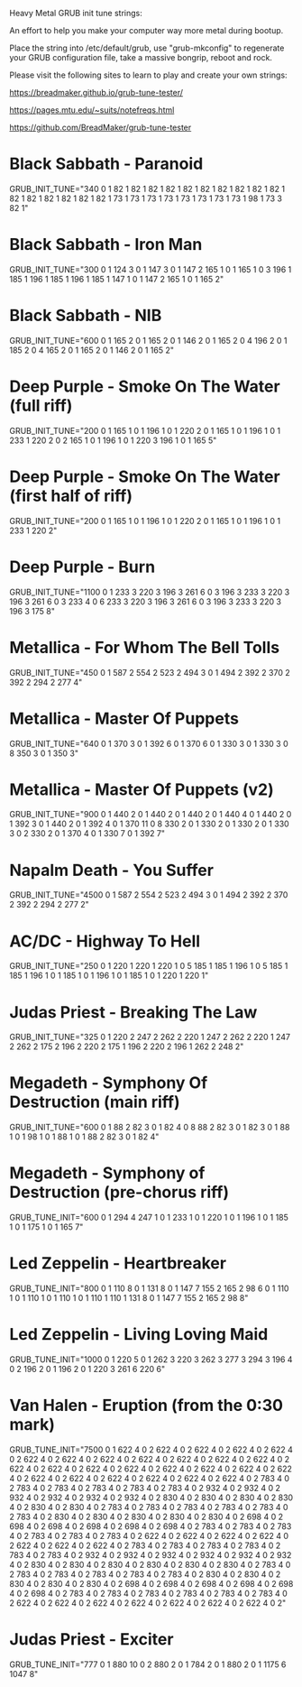 Heavy Metal GRUB init tune strings:

An effort to help you make your computer way more metal during bootup.

Place the string into /etc/default/grub, use "grub-mkconfig" to regenerate your GRUB configuration file, take a massive bongrip, reboot and rock.

Please visit the following sites to learn to play and create your own strings:

https://breadmaker.github.io/grub-tune-tester/

https://pages.mtu.edu/~suits/notefreqs.html

https://github.com/BreadMaker/grub-tune-tester

# Black Sabbath - Paranoid
GRUB_INIT_TUNE="340 0 1 82 1 82 1 82 1 82 1 82 1 82 1 82 1 82 1 82 1 82 1 82 1 82 1 82 1 82 1 82 1 82 1 73 1 73 1 73 1 73 1 73 1 73 1 73 1 73 1 98 1 73 3 82 1"

# Black Sabbath - Iron Man
GRUB_INIT_TUNE="300 0 1 124 3 0 1 147 3 0 1 147 2 165 1 0 1 165 1 0 3 196 1 185 1 196 1 185 1 196 1 185 1 147 1 0 1 147 2 165 1 0 1 165 2"

# Black Sabbath - NIB
GRUB_INIT_TUNE="600 0 1 165 2 0 1 165 2 0 1 146 2 0 1 165 2 0 4 196 2 0 1 185 2 0 4 165 2 0 1 165 2 0 1 146 2 0 1 165 2"

# Deep Purple - Smoke On The Water (full riff)
GRUB_INIT_TUNE="200 0 1 165 1 0 1 196 1 0 1 220 2 0 1 165 1 0 1 196 1 0 1 233 1 220 2 0 2 165 1 0 1 196 1 0 1 220 3 196 1 0 1 165 5"

# Deep Purple - Smoke On The Water (first half of riff)
GRUB_INIT_TUNE="200 0 1 165 1 0 1 196 1 0 1 220 2 0 1 165 1 0 1 196 1 0 1 233 1 220 2"

# Deep Purple - Burn
GRUB_INIT_TUNE="1100 0 1 233 3 220 3 196 3 261 6 0 3 196 3 233 3 220 3 196 3 261 6 0 3 233 4 0 6 233 3 220 3 196 3 261 6 0 3 196 3 233 3 220 3 196 3 175 8"

# Metallica - For Whom The Bell Tolls
GRUB_INIT_TUNE="450 0 1 587 2 554 2 523 2 494 3 0 1 494 2 392 2 370 2 392 2 294 2 277 4"

# Metallica - Master Of Puppets
GRUB_INIT_TUNE="640 0 1 370 3 0 1 392 6 0 1 370 6 0 1 330 3 0 1 330 3 0 8 350 3 0 1 350 3"

# Metallica - Master Of Puppets (v2)
GRUB_INIT_TUNE="900 0 1 440 2 0 1 440 2 0 1 440 2 0 1 440 4 0 1 440 2 0 1 392 3 0 1 440 2 0 1 392 4 0 1 370 11 0 8 330 2 0 1 330 2 0 1 330 2 0 1 330 3 0 2 330 2 0 1 370 4 0 1 330 7 0 1 392 7"

# Napalm Death - You Suffer
GRUB_INIT_TUNE="4500 0 1 587 2 554 2 523 2 494 3 0 1 494 2 392 2 370 2 392 2 294 2 277 2"

# AC/DC - Highway To Hell
GRUB_INIT_TUNE="250 0 1 220 1 220 1 220 1 0 5 185 1 185 1 196 1 0 5 185 1 185 1 196 1 0 1 185 1 0 1 196 1 0 1 185 1 0 1 220 1 220 1"

# Judas Priest - Breaking The Law
GRUB_INIT_TUNE="325 0 1 220 2 247 2 262 2 220 1 247 2 262 2 220 1 247 2 262 2 175 2 196 2 220 2 175 1 196 2 220 2 196 1 262 2 248 2"

# Megadeth - Symphony Of Destruction (main riff)
GRUB_INIT_TUNE="600 0 1 88 2 82 3 0 1 82 4 0 8 88 2 82 3 0 1 82 3 0 1 88 1 0 1 98 1 0 1 88 1 0 1 88 2 82 3 0 1 82 4"

# Megadeth - Symphony of Destruction (pre-chorus riff)
GRUB_TUNE_INIT="600 0 1 294 4 247 1 0 1 233 1 0 1 220 1 0 1 196 1 0 1 185 1 0 1 175 1 0 1 165 7"

# Led Zeppelin - Heartbreaker
GRUB_TUNE_INIT="800 0 1 110 8 0 1 131 8 0 1 147 7 155 2 165 2 98 6 0 1 110 1 0 1 110 1 0 1 110 1 0 1 110 1 110 1 131 8 0 1 147 7 155 2 165 2 98 8"

# Led Zeppelin - Living Loving Maid
GRUB_TUNE_INIT="1000 0 1 220 5 0 1 262 3 220 3 262 3 277 3 294 3 196 4 0 2 196 2 0 1 196 2 0 1 220 3 261 6 220 6"

# Van Halen - Eruption (from the 0:30 mark)
GRUB_TUNE_INIT="7500 0 1 622 4 0 2 622 4 0 2 622 4 0 2 622 4 0 2 622 4 0 2 622 4 0 2 622 4 0 2 622 4 0 2 622 4 0 2 622 4 0 2 622 4 0 2 622 4 0 2 622 4 0 2 622 4 0 2 622 4 0 2 622 4 0 2 622 4 0 2 622 4 0 2 622 4 0 2 622 4 0 2 622 4 0 2 622 4 0 2 622 4 0 2 622 4 0 2 622 4 0 2 622 4 0 2 783 4 0 2 783 4 0 2 783 4 0 2 783 4 0 2 783 4 0 2 783 4 0 2 932 4 0 2 932 4 0 2 932 4 0 2 932 4 0 2 932 4 0 2 932 4 0 2 830 4 0 2 830 4 0 2 830 4 0 2 830 4 0 2 830 4 0 2 830 4 0 2 783 4 0 2 783 4 0 2 783 4 0 2 783 4 0 2 783 4 0 2 783 4 0 2 830 4 0 2 830 4 0 2 830 4 0 2 830 4 0 2 830 4 0 2 698 4 0 2 698 4 0 2 698 4 0 2 698 4 0 2 698 4 0 2 698 4 0 2 783 4 0 2 783 4 0 2 783 4 0 2 783 4 0 2 783 4 0 2 783 4 0 2 622 4 0 2 622 4 0 2 622 4 0 2 622 4 0 2 622 4 0 2 622 4 0 2 622 4 0 2 783 4 0 2 783 4 0 2 783 4 0 2 783 4 0 2 783 4 0 2 783 4 0 2 932 4 0 2 932 4 0 2 932 4 0 2 932 4 0 2 932 4 0 2 932 4 0 2 830 4 0 2 830 4 0 2 830 4 0 2 830 4 0 2 830 4 0 2 830 4 0 2 783 4 0 2 783 4 0 2 783 4 0 2 783 4 0 2 783 4 0 2 783 4 0 2 830 4 0 2 830 4 0 2 830 4 0 2 830 4 0 2 830 4 0 2 698 4 0 2 698 4 0 2 698 4 0 2 698 4 0 2 698 4 0 2 698 4 0 2 783 4 0 2 783 4 0 2 783 4 0 2 783 4 0 2 783 4 0 2 783 4 0 2 622 4 0 2 622 4 0 2 622 4 0 2 622 4 0 2 622 4 0 2 622 4 0 2 622 4 0 2"

# Judas Priest - Exciter
GRUB_TUNE_INIT="777 0 1 880 10 0 2 880 2 0 1 784 2 0 1 880 2 0 1 1175 6 1047 8"

